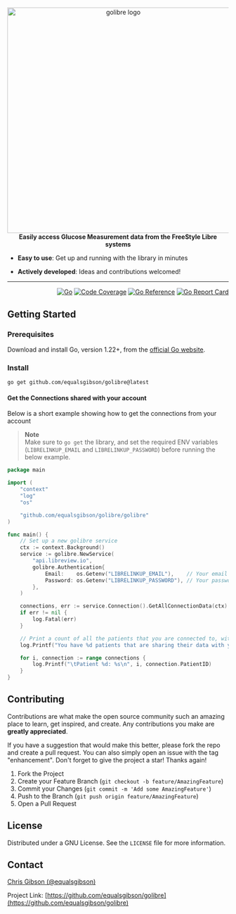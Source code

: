 <!-- markdownlint-configure-file { "MD004": { "style": "consistent" } } -->
<!-- markdownlint-disable MD033 -->

#

<p align="center">
  <picture>
    <img src="https://equalsgibson.github.io/golibre/resources/golibre.png" width="512" height="512" alt="golibre logo">
  </picture>
    <br>
    <strong>Easily access Glucose Measurement data from the FreeStyle Libre systems</strong>

</p>

<!-- markdownlint-enable MD033 -->

-   **Easy to use**: Get up and running with the library in minutes

-   **Actively developed**: Ideas and contributions welcomed!

---

<div align="right">

[![Go][golang]][golang-url]
[![Code Coverage][coverage]][coverage-url]
[![Go Reference][goref]][goref-url]
[![Go Report Card][goreport]][goreport-url]

</div>

## Getting Started  

### Prerequisites  

Download and install Go, version 1.22+, from the [official Go website](https://go.dev/doc/install).

### Install  

```shell
go get github.com/equalsgibson/golibre@latest
```

#### Get the Connections shared with your account

Below is a short example showing how to get the connections from your account

> **Note**  
> Make sure to `go get` the library, and set the required ENV variables (`LIBRELINKUP_EMAIL` and `LIBRELINKUP_PASSWORD`) before running the below example.

```go
package main

import (
	"context"
	"log"
	"os"

	"github.com/equalsgibson/golibre/golibre"
)

func main() {
	// Set up a new golibre service
	ctx := context.Background()
	service := golibre.NewService(
		"api.libreview.io",
		golibre.Authentication{
			Email:    os.Getenv("LIBRELINKUP_EMAIL"),    // Your email address
			Password: os.Getenv("LIBRELINKUP_PASSWORD"), // Your password
		},
	)

	connections, err := service.Connection().GetAllConnectionData(ctx)
	if err != nil {
		log.Fatal(err)
	}

	// Print a count of all the patients that you are connected to, with a list of patient IDs
	log.Printf("You have %d patients that are sharing their data with you.\n\n", len(connections))

	for i, connection := range connections {
		log.Printf("\tPatient %d: %s\n", i, connection.PatientID)
	}
}
```

<!-- CONTRIBUTING -->

## Contributing

Contributions are what make the open source community such an amazing place to learn, get inspired, and create. Any contributions you make are **greatly appreciated**.

If you have a suggestion that would make this better, please fork the repo and create a pull request. You can also simply open an issue with the tag "enhancement".
Don't forget to give the project a star! Thanks again!

1. Fork the Project
2. Create your Feature Branch (`git checkout -b feature/AmazingFeature`)
3. Commit your Changes (`git commit -m 'Add some AmazingFeature'`)
4. Push to the Branch (`git push origin feature/AmazingFeature`)
5. Open a Pull Request

<!-- LICENSE -->

## License

Distributed under a GNU License. See the `LICENSE` file for more information.

<!-- CONTACT -->

## Contact

[Chris Gibson (@equalsgibson)](https://github.com/equalsgibson)

Project Link: [https://github.com/equalsgibson/golibre](https://github.com/equalsgibson/golibre)


<!-- MARKDOWN LINKS & IMAGES -->
<!-- https://www.markdownguide.org/basic-syntax/#reference-style-links -->

[golang]: https://img.shields.io/badge/v1.21-000?logo=go&logoColor=fff&labelColor=444&color=%2300ADD8
[golang-url]: https://go.dev/
[coverage]: https://img.shields.io/badge/dynamic/json?url=https%3A%2F%2Fequalsgibson.github.io%2Fgolibre%2Fcoverage%2Fcoverage.json&query=%24.total&label=Coverage
[coverage-url]: https://equalsgibson.github.io/golibre/coverage/coverage.html
[goaction]: https://github.com/equalsgibson/golibre/actions/workflows/go.yml/badge.svg?branch=main
[goaction-url]: https://github.com/equalsgibson/golibre/actions/workflows/go.yml
[goref]: https://pkg.go.dev/badge/github.com/equalsgibson/golibre.svg
[goref-url]: https://pkg.go.dev/github.com/equalsgibson/golibre
[goreport]: https://goreportcard.com/badge/github.com/equalsgibson/golibre
[goreport-url]: https://goreportcard.com/report/github.com/equalsgibson/golibre
